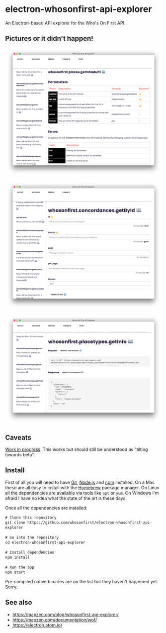 # electron-whosonfirst-api-explorer

An Electron-based API explorer for the Who's On First API.

## Pictures or it didn't happen!

![](docs/api-explorer-docs.png)

![](docs/api-explorer-query.png)

![](docs/api-explorer-results.png)

## Caveats

[Work in progress](https://github.com/whosonfirst/electron-whosonfirst-api-explorer/issues). This works but should still be understood as "tilting towards beta". 

## Install

First of all you will need to have [Git](https://git-scm.com/), [Node.js](https://nodejs.org/) and [npm](https://www.npmjs.com/) installed. On a Mac these are all easy to install with the [Homebrew](https://brew.sh/) package manager. On Linux all the dependencies are available via tools like `apt` or `yum`. On Windows I'm afraid I have no idea what the state of the art is these days.

Once all the dependencies are installed:

```
# Clone this repository
git clone https://github.com/whosonfirst/electron-whosonfirst-api-explorer

# Go into the repository
cd electron-whosonfirst-api-explorer

# Install dependencies
npm install

# Run the app
npm start
```

Pre-compiled native binaries are on the list but they haven't happened yet. Sorry.

## See also

* https://mapzen.com/blog/whosonfirst-api-explorer/
* https://mapzen.com/documentation/wof/
* https://electron.atom.io/
